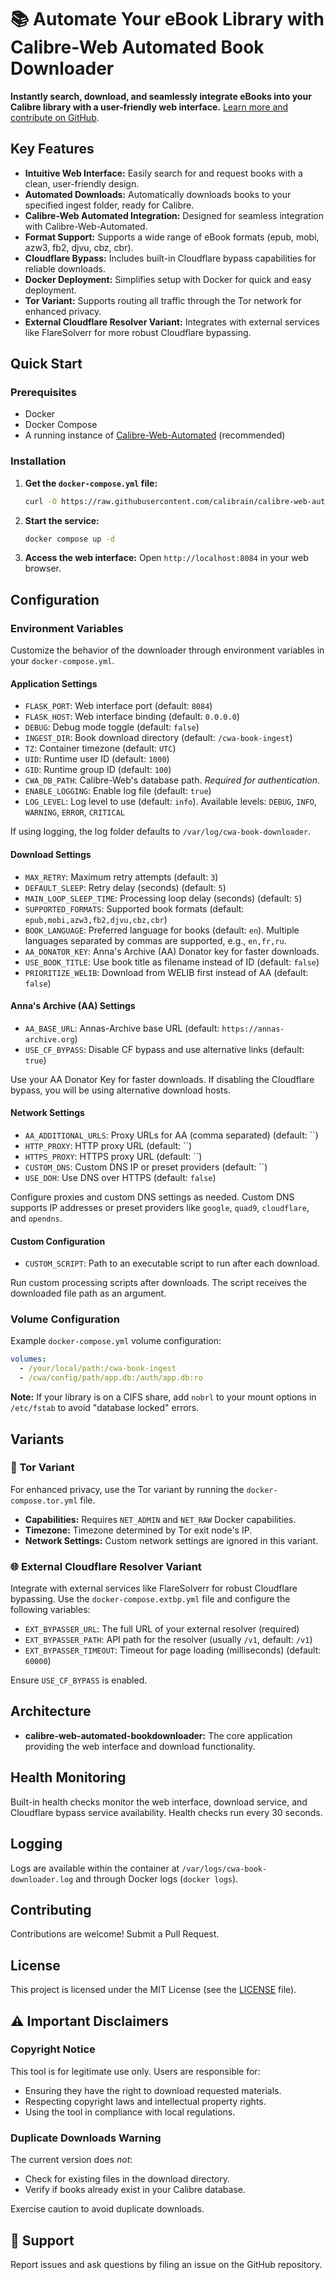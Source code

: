 # 📚 Automate Your eBook Library with Calibre-Web Automated Book Downloader

**Instantly search, download, and seamlessly integrate eBooks into your Calibre library with a user-friendly web interface.** [Learn more and contribute on GitHub](https://github.com/calibrain/calibre-web-automated-book-downloader).

## Key Features

*   **Intuitive Web Interface:** Easily search for and request books with a clean, user-friendly design.
*   **Automated Downloads:** Automatically downloads books to your specified ingest folder, ready for Calibre.
*   **Calibre-Web Automated Integration:** Designed for seamless integration with Calibre-Web-Automated.
*   **Format Support:** Supports a wide range of eBook formats (epub, mobi, azw3, fb2, djvu, cbz, cbr).
*   **Cloudflare Bypass:** Includes built-in Cloudflare bypass capabilities for reliable downloads.
*   **Docker Deployment:** Simplifies setup with Docker for quick and easy deployment.
*   **Tor Variant:** Supports routing all traffic through the Tor network for enhanced privacy.
*   **External Cloudflare Resolver Variant:** Integrates with external services like FlareSolverr for more robust Cloudflare bypassing.

## Quick Start

### Prerequisites

*   Docker
*   Docker Compose
*   A running instance of [Calibre-Web-Automated](https://github.com/crocodilestick/Calibre-Web-Automated) (recommended)

### Installation

1.  **Get the `docker-compose.yml` file:**

    ```bash
    curl -O https://raw.githubusercontent.com/calibrain/calibre-web-automated-book-downloader/refs/heads/main/docker-compose.yml
    ```

2.  **Start the service:**

    ```bash
    docker compose up -d
    ```

3.  **Access the web interface:** Open `http://localhost:8084` in your web browser.

## Configuration

### Environment Variables

Customize the behavior of the downloader through environment variables in your `docker-compose.yml`.

#### Application Settings

*   `FLASK_PORT`: Web interface port (default: `8084`)
*   `FLASK_HOST`: Web interface binding (default: `0.0.0.0`)
*   `DEBUG`: Debug mode toggle (default: `false`)
*   `INGEST_DIR`: Book download directory (default: `/cwa-book-ingest`)
*   `TZ`: Container timezone (default: `UTC`)
*   `UID`: Runtime user ID (default: `1000`)
*   `GID`: Runtime group ID (default: `100`)
*   `CWA_DB_PATH`: Calibre-Web's database path. *Required for authentication*.
*   `ENABLE_LOGGING`: Enable log file (default: `true`)
*   `LOG_LEVEL`: Log level to use (default: `info`). Available levels: `DEBUG`, `INFO`, `WARNING`, `ERROR`, `CRITICAL`

If using logging, the log folder defaults to `/var/log/cwa-book-downloader`.

#### Download Settings

*   `MAX_RETRY`: Maximum retry attempts (default: `3`)
*   `DEFAULT_SLEEP`: Retry delay (seconds) (default: `5`)
*   `MAIN_LOOP_SLEEP_TIME`: Processing loop delay (seconds) (default: `5`)
*   `SUPPORTED_FORMATS`: Supported book formats (default: `epub,mobi,azw3,fb2,djvu,cbz,cbr`)
*   `BOOK_LANGUAGE`: Preferred language for books (default: `en`).  Multiple languages separated by commas are supported, e.g., `en,fr,ru`.
*   `AA_DONATOR_KEY`: Anna's Archive (AA) Donator key for faster downloads.
*   `USE_BOOK_TITLE`: Use book title as filename instead of ID (default: `false`)
*   `PRIORITIZE_WELIB`: Download from WELIB first instead of AA (default: `false`)

#### Anna's Archive (AA) Settings

*   `AA_BASE_URL`: Annas-Archive base URL (default: `https://annas-archive.org`)
*   `USE_CF_BYPASS`: Disable CF bypass and use alternative links (default: `true`)

Use your AA Donator Key for faster downloads. If disabling the Cloudflare bypass, you will be using alternative download hosts.

#### Network Settings

*   `AA_ADDITIONAL_URLS`: Proxy URLs for AA (comma separated) (default: ``)
*   `HTTP_PROXY`: HTTP proxy URL (default: ``)
*   `HTTPS_PROXY`: HTTPS proxy URL (default: ``)
*   `CUSTOM_DNS`: Custom DNS IP or preset providers (default: ``)
*   `USE_DOH`: Use DNS over HTTPS (default: `false`)

Configure proxies and custom DNS settings as needed.  Custom DNS supports IP addresses or preset providers like `google`, `quad9`, `cloudflare`, and `opendns`.

#### Custom Configuration

*   `CUSTOM_SCRIPT`: Path to an executable script to run after each download.

Run custom processing scripts after downloads.  The script receives the downloaded file path as an argument.

### Volume Configuration

Example `docker-compose.yml` volume configuration:

```yaml
volumes:
  - /your/local/path:/cwa-book-ingest
  - /cwa/config/path/app.db:/auth/app.db:ro
```

**Note:** If your library is on a CIFS share, add `nobrl` to your mount options in `/etc/fstab` to avoid "database locked" errors.

## Variants

### 🧅 Tor Variant

For enhanced privacy, use the Tor variant by running the `docker-compose.tor.yml` file.

*   **Capabilities:** Requires `NET_ADMIN` and `NET_RAW` Docker capabilities.
*   **Timezone:** Timezone determined by Tor exit node's IP.
*   **Network Settings:** Custom network settings are ignored in this variant.

### 🌐 External Cloudflare Resolver Variant

Integrate with external services like FlareSolverr for robust Cloudflare bypassing. Use the `docker-compose.extbp.yml` file and configure the following variables:

*   `EXT_BYPASSER_URL`: The full URL of your external resolver (required)
*   `EXT_BYPASSER_PATH`: API path for the resolver (usually `/v1`, default: `/v1`)
*   `EXT_BYPASSER_TIMEOUT`: Timeout for page loading (milliseconds) (default: `60000`)

Ensure `USE_CF_BYPASS` is enabled.

## Architecture

*   **calibre-web-automated-bookdownloader:** The core application providing the web interface and download functionality.

## Health Monitoring

Built-in health checks monitor the web interface, download service, and Cloudflare bypass service availability. Health checks run every 30 seconds.

## Logging

Logs are available within the container at `/var/logs/cwa-book-downloader.log` and through Docker logs (`docker logs`).

## Contributing

Contributions are welcome! Submit a Pull Request.

## License

This project is licensed under the MIT License (see the [LICENSE](LICENSE) file).

## ⚠️ Important Disclaimers

### Copyright Notice

This tool is for legitimate use only. Users are responsible for:

*   Ensuring they have the right to download requested materials.
*   Respecting copyright laws and intellectual property rights.
*   Using the tool in compliance with local regulations.

### Duplicate Downloads Warning

The current version does *not*:

*   Check for existing files in the download directory.
*   Verify if books already exist in your Calibre database.

Exercise caution to avoid duplicate downloads.

## 💬 Support

Report issues and ask questions by filing an issue on the GitHub repository.